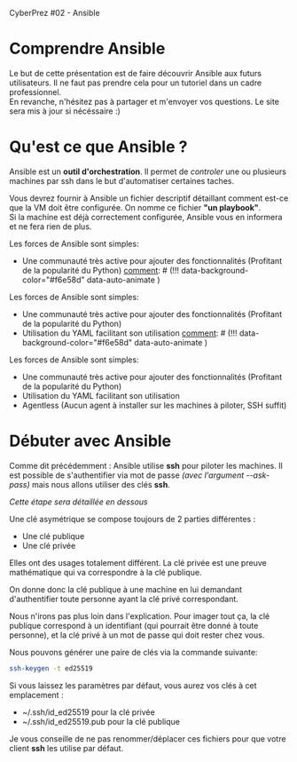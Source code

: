 [comment]: # (THEME = solarized)
[comment]: # (CODE_THEME = zenburn)
[comment]: # (The list of themes is at https://revealjs.com/themes/)
[comment]: # (The list of code themes is at https://highlightjs.org/)
[comment]: # (Pass optional settings to reveal.js:)
[comment]: # (controls: true)
[comment]: # (controlsTutorial: true)
[comment]: # (keyboard: true)
[comment]: # (progress: true)
[comment]: # (slideNumber: true)
[comment]: # (showSlideNumber: 'all')
[comment]: # (markdown: { smartypants: true })
[comment]: # (hash: true)
[comment]: # (respondToHashChanges: true)
[comment]: # (Other settings are documented at https://revealjs.com/config/)

CyberPrez #02 - Ansible
# Comprendre Ansible 

[comment]: # (!!! data-background-color="#f6e58d")

Le but de cette présentation est de faire découvrir Ansible aux futurs utilisateurs. Il ne faut pas prendre cela pour un tutoriel dans un cadre professionnel.
<br>
En revanche, n'hésitez pas à partager et m'envoyer vos questions. Le site sera mis à jour si nécéssaire :)

[comment]: # (!!! data-background-color="#f6e58d")

# Qu'est ce que Ansible ? 

[comment]: # (!!! data-background-color="#f6e58d")

Ansible est un **outil d'orchestration**. Il permet de *controler* une ou plusieurs machines par ssh dans le but d'automatiser certaines taches. 

[comment]: # (!!! data-background-color="#f6e58d")

Vous devrez fournir à Ansible un fichier descriptif détaillant comment est-ce que la VM doit être configurée. 
On nomme ce fichier **"un playbook"**.  <br>
Si la machine est déjà correctement configurée, Ansible vous en informera et ne fera rien de plus. 

[comment]: # (!!! data-background-color="#f6e58d")

Les forces de Ansible sont simples: 
- Une communauté très active pour ajouter des fonctionnalités (Profitant de la popularité du Python)
[comment]: # (!!! data-background-color="#f6e58d" data-auto-animate )

Les forces de Ansible sont simples: 
- Une communauté très active pour ajouter des fonctionnalités (Profitant de la popularité du Python)
- Utilisation du YAML facilitant son utilisation 
[comment]: # (!!! data-background-color="#f6e58d" data-auto-animate )

Les forces de Ansible sont simples: 
- Une communauté très active pour ajouter des fonctionnalités (Profitant de la popularité du Python)
- Utilisation du YAML facilitant son utilisation 
- Agentless (Aucun agent à installer sur les machines à piloter, SSH suffit)

[comment]: # (!!! data-background-color="#f6e58d" )

# Débuter avec Ansible

[comment]: # (!!! data-background-color="#f6e58d" )

Comme dit précédemment : Ansible utilise **ssh** pour piloter les machines.
Il est possible de s'authentifier via mot de passe *(avec l'argument --ask-pass)* mais nous allons utiliser des clés **ssh**. 

*Cette étape sera détaillée en dessous*


[comment]: # (!!! data-background-color="#f6e58d" )

Une clé asymétrique se compose toujours de 2 parties différentes : 
- Une clé publique
- Une clé privée

Elles ont des usages totalement différent. 
La clé privée est une preuve mathématique qui va correspondre à la clé publique. 

On donne donc la clé publique à une machine en lui demandant d'authentifier toute personne ayant la clé privé correspondant. 

Nous n'irons pas plus loin dans l'explication. 
Pour imager tout ça, la clé publique correspond à un identifiant (qui pourrait être donné à toute personne), et la clé privé à un mot de passe qui doit rester chez vous. 

[comment]: # (||| data-background-color="#f6e58d" )

Nous pouvons générer une paire de clés via la commande suivante: 
```bash
ssh-keygen -t ed25519
```
Si vous laissez les paramètres par défaut, vous aurez vos clés à cet emplacement : 
- ~/.ssh/id_ed25519 pour la clé privée
- ~/.ssh/id_ed25519.pub pour la clé publique

Je vous conseille de ne pas renommer/déplacer ces fichiers pour que votre client **ssh** les utilise par défaut.

[comment]: # (!!! data-background-color="#f6e58d" )
